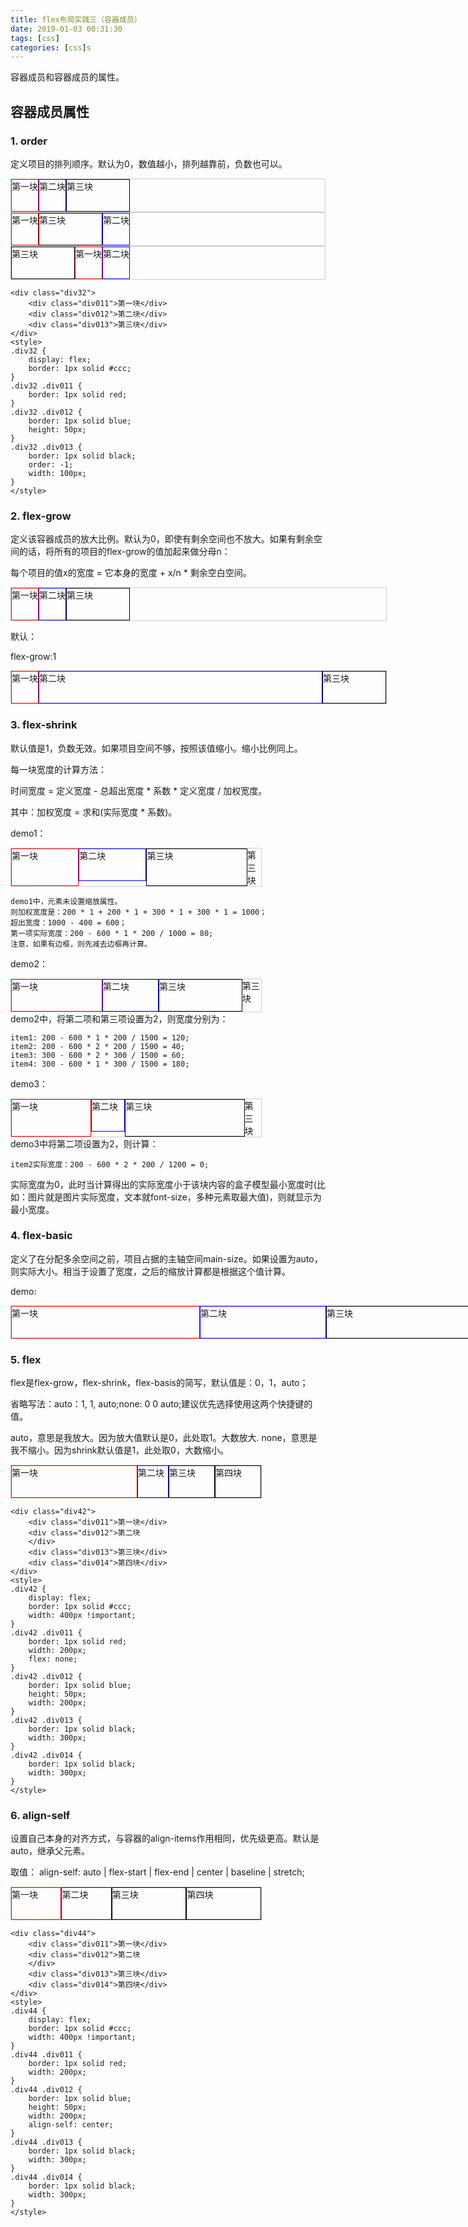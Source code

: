 ```yaml
---
title: flex布局实践三（容器成员）
date: 2019-01-03 00:31:30
tags: [css]
categories: [css]s
---
```


容器成员和容器成员的属性。

## 容器成员属性

### 1. order
定义项目的排列顺序。默认为0，数值越小，排列越靠前，负数也可以。

<div class="div30">
    <div class="div011">第一块</div>
    <div class="div012">第二块</div>
    <div class="div013">第三块</div>
</div>
<style>
.div30 {
    display: flex;
    border: 1px solid #ccc;
}
.div30 .div011 {
    border: 1px solid red;
}
.div30 .div012 {
    border: 1px solid blue;
    height: 50px;
}
.div30 .div013 {
    border: 1px solid black;
    width: 100px;
}
</style>

<div class="div31">
    <div class="div011">第一块</div>
    <div class="div012">第二块</div>
    <div class="div013">第三块</div>
</div>
<style>
.div31 {
    display: flex;
    border: 1px solid #ccc;
}
.div31 .div011 {
    border: 1px solid red;
}
.div31 .div012 {
    border: 1px solid blue;
    height: 50px;
    order: 1;
}
.div31 .div013 {
    border: 1px solid black;
    width: 100px;
}
</style>

<div class="div32">
    <div class="div011">第一块</div>
    <div class="div012">第二块</div>
    <div class="div013">第三块</div>
</div>
<style>
.div32 {
    display: flex;
    border: 1px solid #ccc;
}
.div32 .div011 {
    border: 1px solid red;
}
.div32 .div012 {
    border: 1px solid blue;
    height: 50px;
}
.div32 .div013 {
    border: 1px solid black;
    order: -1;
    width: 100px;
}
</style>

```
<div class="div32">
    <div class="div011">第一块</div>
    <div class="div012">第二块</div>
    <div class="div013">第三块</div>
</div>
<style>
.div32 {
    display: flex;
    border: 1px solid #ccc;
}
.div32 .div011 {
    border: 1px solid red;
}
.div32 .div012 {
    border: 1px solid blue;
    height: 50px;
}
.div32 .div013 {
    border: 1px solid black;
    order: -1;
    width: 100px;
}
</style>

```
### 2. flex-grow

定义该容器成员的放大比例。默认为0，即使有剩余空间也不放大。如果有剩余空间的话，将所有的项目的flex-grow的值加起来做分母n：

每个项目的值x的宽度 = 它本身的宽度 + x/n * 剩余空白空间。

<div class="div34">
    <div class="div011">第一块</div>
    <div class="div012">第二块</div>
    <div class="div013">第三块</div>
</div>

默认：
<style>
.div34 {
    display: flex;
    border: 1px solid #ccc;
    width: 600px !important;
}
.div34 .div011 {
    border: 1px solid red;
}
.div34 .div012 {
    border: 1px solid blue;
    height: 50px;
}
.div34 .div013 {
    border: 1px solid black;
    width: 100px;
}
</style>

flex-grow:1
<div class="div35">
    <div class="div011">第一块</div>
    <div class="div012">第二块</div>
    <div class="div013">第三块</div>
</div>
<style>
.div35 {
    display: flex;
    border: 1px solid #ccc;
    width: 600px !important;
}
.div35 .div011 {
    border: 1px solid red;
}
.div35 .div012 {
    border: 1px solid blue;
    height: 50px;
    flex-grow: 1;
}
.div35 .div013 {
    border: 1px solid black;
    width: 100px;
}
</style>

### 3. flex-shrink

默认值是1，负数无效。如果项目空间不够，按照该值缩小。缩小比例同上。

每一块宽度的计算方法：

时间宽度 = 定义宽度 - 总超出宽度 * 系数 * 定义宽度 / 加权宽度。

其中：加权宽度 = 求和(实际宽度 * 系数)。

demo1：

<div class="div36">
    <div class="div011">第一块</div>
    <div class="div012">第二块</div>
    <div class="div013">第三块</div>
    <div class="div014">第三块</div>
</div>
<style>
.div36 {
    display: flex;
    border: 1px solid #ccc;
    width: 400px !important;
}
.div36 .div011 {
    border: 1px solid red;
    flex-grow: 1;
    width: 200px;
}
.div36 .div012 {
    border: 1px solid blue;
    height: 50px;
    width: 200px;
}
.div36 .div013 {
    border: 1px solid black;
    width: 300px;
}

.div36 .div014 {
    border: 1px solid black;
    width: 300px;
}
</style>

    demo1中，元素未设置缩放属性。
    则加权宽度是：200 * 1 + 200 * 1 + 300 * 1 + 300 * 1 = 1000；
    超出宽度：1000 - 400 = 600；
    第一项实际宽度：200 - 600 * 1 * 200 / 1000 = 80;
    注意，如果有边框，则先减去边框再计算。


demo2：
<div class="div37">
    <div class="div011">第一块</div>
    <div class="div012">第二块</div>
    <div class="div013">第三块</div>
    <div class="div014">第三块</div>
</div>
<style>
.div37 {
    display: flex;
    border: 1px solid #ccc;
    width: 400px !important;
}
.div37 .div011 {
    border: 1px solid red;
    flex-grow: 1;
    width: 200px;
}
.div37 .div012 {
    border: 1px solid blue;
    height: 50px;
    width: 200px;
    flex-shrink: 2;
}
.div37 .div013 {
    border: 1px solid black;
    width: 300px;
    flex-shrink: 2;
}

.div37 .div014 {
    border: 1px solid black;
    width: 300px;
}
</style>
demo2中，将第二项和第三项设置为2，则宽度分别为：

    item1: 200 - 600 * 1 * 200 / 1500 = 120;
    item2: 200 - 600 * 2 * 200 / 1500 = 40;
    item3: 300 - 600 * 2 * 300 / 1500 = 60;
    item4: 300 - 600 * 1 * 300 / 1500 = 180;

demo3：
<div class="div38">
    <div class="div011">第一块</div>
    <div class="div012">第二块</div>
    <div class="div013">第三块</div>
    <div class="div014">第三块</div>
</div>
<style>
.div38 {
    display: flex;
    border: 1px solid #ccc;
    width: 400px !important;
}
.div38 .div011 {
    border: 1px solid red;
    flex-grow: 1;
    width: 200px;
}
.div38 .div012 {
    border: 1px solid blue;
    height: 50px;
    width: 200px;
    flex-shrink: 2;
}
.div38 .div013 {
    border: 1px solid black;
    width: 300px;
}

.div38 .div014 {
    border: 1px solid black;
    width: 300px;
}
</style>
demo3中将第二项设置为2，则计算：

    item2实际宽度：200 - 600 * 2 * 200 / 1200 = 0;

实际宽度为0，此时当计算得出的实际宽度小于该块内容的盒子模型最小宽度时(比如：图片就是图片实际宽度，文本就font-size，多种元素取最大值)，则就显示为最小宽度。

### 4. flex-basic

定义了在分配多余空间之前，项目占据的主轴空间main-size。如果设置为auto，则实际大小。相当于设置了宽度，之后的缩放计算都是根据这个值计算。

demo:
<div class="div40">
    <div class="div011">第一块</div>
    <div class="div012">第二块
    </div>
    <div class="div013">第三块</div>
    <div class="div014">第四块</div>
</div>
<style>
.div40 {
    display: flex;
    border: 1px solid #ccc;
    width: 1200px !important;
}
.div40 .div011 {
    border: 1px solid red;
    width: 200px;
    flex-basis: 300px;
}
.div40 .div012 {
    border: 1px solid blue;
    height: 50px;
    width: 200px;
}
.div40 .div013 {
    border: 1px solid black;
    width: 300px;
}

.div40 .div014 {
    border: 1px solid black;
    width: 300px;
}
</style>

### 5. flex
flex是flex-grow，flex-shrink，flex-basis的简写，默认值是：0，1，auto；

省略写法：auto：1, 1, auto;none: 0 0 auto;建议优先选择使用这两个快捷键的值。

auto，意思是我放大。因为放大值默认是0，此处取1。大数放大.
none，意思是我不缩小。因为shrink默认值是1，此处取0，大数缩小。

<div class="div42">
    <div class="div011">第一块</div>
    <div class="div012">第二块
    </div>
    <div class="div013">第三块</div>
    <div class="div014">第四块</div>
</div>
<style>
.div42 {
    display: flex;
    border: 1px solid #ccc;
    width: 400px !important;
}
.div42 .div011 {
    border: 1px solid red;
    width: 200px;
    flex: none;
}
.div42 .div012 {
    border: 1px solid blue;
    height: 50px;
    width: 200px;
}
.div42 .div013 {
    border: 1px solid black;
    width: 300px;
}
.div42 .div014 {
    border: 1px solid black;
    width: 300px;
}
</style>

```
<div class="div42">
    <div class="div011">第一块</div>
    <div class="div012">第二块
    </div>
    <div class="div013">第三块</div>
    <div class="div014">第四块</div>
</div>
<style>
.div42 {
    display: flex;
    border: 1px solid #ccc;
    width: 400px !important;
}
.div42 .div011 {
    border: 1px solid red;
    width: 200px;
    flex: none;
}
.div42 .div012 {
    border: 1px solid blue;
    height: 50px;
    width: 200px;
}
.div42 .div013 {
    border: 1px solid black;
    width: 300px;
}
.div42 .div014 {
    border: 1px solid black;
    width: 300px;
}
</style>
```

### 6. align-self
设置自己本身的对齐方式，与容器的align-items作用相同，优先级更高。默认是auto，继承父元素。

取值：
    align-self: auto | flex-start | flex-end | center | baseline | stretch;


<div class="div44">
    <div class="div011">第一块</div>
    <div class="div012">第二块
    </div>
    <div class="div013">第三块</div>
    <div class="div014">第四块</div>
</div>
<style>
.div44 {
    display: flex;
    border: 1px solid #ccc;
    width: 400px !important;
}
.div44 .div011 {
    border: 1px solid red;
    width: 200px;
}
.div44 .div012 {
    border: 1px solid blue;
    height: 50px;
    width: 200px;
    align-self: center;
}
.div44 .div013 {
    border: 1px solid black;
    width: 300px;
}
.div44 .div014 {
    border: 1px solid black;
    width: 300px;
}
</style>

```
<div class="div44">
    <div class="div011">第一块</div>
    <div class="div012">第二块
    </div>
    <div class="div013">第三块</div>
    <div class="div014">第四块</div>
</div>
<style>
.div44 {
    display: flex;
    border: 1px solid #ccc;
    width: 400px !important;
}
.div44 .div011 {
    border: 1px solid red;
    width: 200px;
}
.div44 .div012 {
    border: 1px solid blue;
    height: 50px;
    width: 200px;
    align-self: center;
}
.div44 .div013 {
    border: 1px solid black;
    width: 300px;
}
.div44 .div014 {
    border: 1px solid black;
    width: 300px;
}
</style>
```